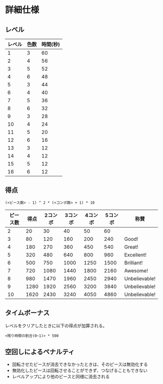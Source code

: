 # 詳細仕様

## レベル

|レベル|色数|時間(秒)|
|--|--|--|
|1|3|60|
|2|4|56|
|3|5|52|
|4|6|48|
|5|3|44|
|6|4|40|
|7|5|36|
|8|6|32|
|9|3|28|
|10|4|24|
|11|5|20|
|12|6|16|
|13|3|12|
|14|4|12|
|15|5|12|
|16|6|12|

## 得点

    (<ピース数> - 1) ^ 2 * (<コンボ数> + 1) * 10

|ピース数|得点|2コンボ|3コンボ|4コンボ|5コンボ|称賛|
|--|--|--|--|--|--|--|
|2|20|30|40|50|60||
|3|80|120|160|200|240|Good!|
|4|180|270|360|450|540|Great!|
|5|320|480|640|800|960|Excellent!|
|6|500|750|1000|1250|1500|Brilliant!|
|7|720|1080|1440|1800|2160|Awesome!|
|8|980|1470|1960|2450|2940|Unbelievable!|
|9|1280|1920|2560|3200|3840|Unbelievable!|
|10|1620|2430|3240|4050|4860|Unbelievable!|

## タイムボーナス

レベルをクリアしたときに以下の得点が加算される。

    <残り時間の割合(0~1)> * 500

## 空回しによるペナルティ

* 回転させたピースが消去できなかったときは、そのピースは無効化する
* 無効化したピースは回転させることができず、つなげることもできない
* レベルアップにより他のピースと同様に消去される
